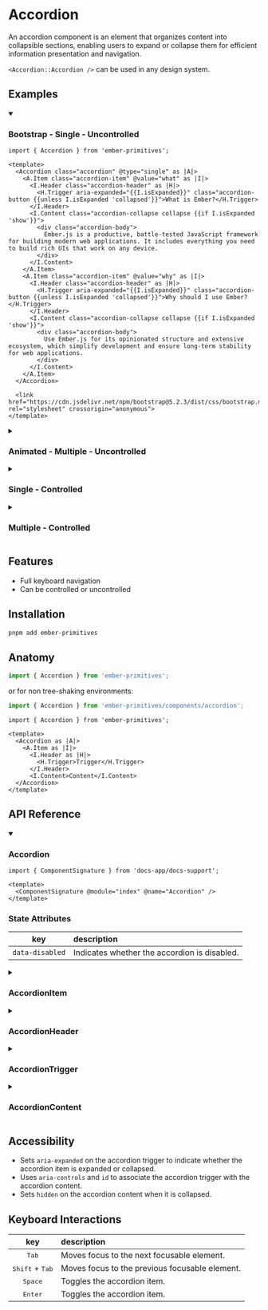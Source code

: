 # Accordion

An accordion component is an element that organizes content into collapsible sections, enabling users to expand or collapse them for efficient information presentation and navigation.

`<Accordion::Accordion />` can be used in any design system.

## Examples

<details open>
<summary><h3>Bootstrap - Single - Uncontrolled</h3></summary>

```gjs live preview
import { Accordion } from 'ember-primitives';

<template>
  <Accordion class="accordion" @type="single" as |A|>
    <A.Item class="accordion-item" @value="what" as |I|>
      <I.Header class="accordion-header" as |H|>
        <H.Trigger aria-expanded="{{I.isExpanded}}" class="accordion-button {{unless I.isExpanded 'collapsed'}}">What is Ember?</H.Trigger>
      </I.Header>
      <I.Content class="accordion-collapse collapse {{if I.isExpanded 'show'}}">
        <div class="accordion-body">
          Ember.js is a productive, battle-tested JavaScript framework for building modern web applications. It includes everything you need to build rich UIs that work on any device.
        </div>
      </I.Content>
    </A.Item>
    <A.Item class="accordion-item" @value="why" as |I|>
      <I.Header class="accordion-header" as |H|>
        <H.Trigger aria-expanded="{{I.isExpanded}}" class="accordion-button {{unless I.isExpanded 'collapsed'}}">Why should I use Ember?</H.Trigger>
      </I.Header>
      <I.Content class="accordion-collapse collapse {{if I.isExpanded 'show'}}">
        <div class="accordion-body">
          Use Ember.js for its opinionated structure and extensive ecosystem, which simplify development and ensure long-term stability for web applications.
        </div>    
      </I.Content>
    </A.Item>
  </Accordion>

  <link href="https://cdn.jsdelivr.net/npm/bootstrap@5.2.3/dist/css/bootstrap.min.css" rel="stylesheet" crossorigin="anonymous">
</template>
```
</details>

<details>
<summary><h3>Animated - Multiple - Uncontrolled</h3></summary>

```gjs live preview
import { Accordion } from 'ember-primitives';

<template>
  <Accordion @type="multiple" as |A|>
    <A.Item @value="what" as |I|>
      <I.Header as |H|>
        <H.Trigger>What is Ember?</H.Trigger>
      </I.Header>
      <I.Content class="accordion-content">Ember.js is a productive, battle-tested JavaScript framework for building modern web applications. It includes everything you need to build rich UIs that work on any device.</I.Content>
    </A.Item>
    <A.Item @value="why" as |I|>
      <I.Header as |H|>
        <H.Trigger>Why should I use Ember?</H.Trigger>
      </I.Header>
      <I.Content class="accordion-content">Use Ember.js for its opinionated structure and extensive ecosystem, which simplify development and ensure long-term stability for web applications.</I.Content>
    </A.Item>
  </Accordion>

  <style>
    .accordion-content {
      overflow: hidden;
    }

    .accordion-content[data-state="open"] {
      animation: slide-down 0.3s ease-in-out;
    }

    .accordion-content[data-state="closed"] {
      animation: slide-up 0.3s ease-in-out;
    }

    @keyframes slide-down {
      from {
        height: 0;
      }

      to {
        height: var(--accordion-content-height);
      }
    }

    @keyframes slide-up {
      from {
        height: var(--accordion-content-height);
      }

      to {
        height: 0;
      }
    }
  </style>
</template>
```
</details>

<details>
<summary><h3>Single - Controlled</h3></summary>

```gjs live preview
import Component from '@glimmer/component';
import { tracked } from '@glimmer/tracking';
import { Accordion } from 'ember-primitives';

export default class ControlledAccordion extends Component {
  <template>
    <Accordion @type="single" @value={{this.value}} @onValueChange={{this.updateValue}} as |A|>
      <A.Item @value="what" as |I|>
        <I.Header as |H|>
          <H.Trigger>What is Ember?</H.Trigger>
        </I.Header>
        <I.Content>Ember.js is a productive, battle-tested JavaScript framework for building modern web applications. It includes everything you need to build rich UIs that work on any device.</I.Content>
      </A.Item>
      <A.Item @value="why" as |I|>
        <I.Header as |H|>
          <H.Trigger>Why should I use Ember?</H.Trigger>
        </I.Header>
        <I.Content>Use Ember.js for its opinionated structure and extensive ecosystem, which simplify development and ensure long-term stability for web applications.</I.Content>
      </A.Item>
    </Accordion>
  </template>

  @tracked value = 'what';

  updateValue = (value) => {
    this.value = value;
  }
}

```
</details>

<details>
<summary><h3>Multiple - Controlled</h3></summary>

```gjs live preview
import Component from '@glimmer/component';
import { tracked } from '@glimmer/tracking';

import { Accordion } from 'ember-primitives';

export default class ControlledAccordion extends Component {
  <template>
    <Accordion @type="multiple" @value={{this.values}} @onValueChange={{this.updateValues}} as |A|>
      <A.Item @value="what" as |I|>
        <I.Header as |H|>
          <H.Trigger>What is Ember?</H.Trigger>
        </I.Header>
        <I.Content>Ember.js is a productive, battle-tested JavaScript framework for building modern web applications. It includes everything you need to build rich UIs that work on any device.</I.Content>
      </A.Item>
      <A.Item @value="why" as |I|>
        <I.Header as |H|>
          <H.Trigger>Why should I use Ember?</H.Trigger>
        </I.Header>
        <I.Content>Use Ember.js for its opinionated structure and extensive ecosystem, which simplify development and ensure long-term stability for web applications.</I.Content>
      </A.Item>
    </Accordion>
  </template>

  @tracked values = ['what', 'why'];

  updateValues = (values) => {
    this.values = values;
  }
}
```
</details>

## Features

* Full keyboard navigation
* Can be controlled or uncontrolled

## Installation

```bash
pnpm add ember-primitives
```

## Anatomy

```js
import { Accordion } from 'ember-primitives';
```

or for non tree-shaking environments:
```js
import { Accordion } from 'ember-primitives/components/accordion';
```

```gjs
import { Accordion } from 'ember-primitives';

<template>
  <Accordion as |A|>
    <A.Item as |I|>
      <I.Header as |H|>
        <H.Trigger>Trigger</H.Trigger>
      </I.Header>
      <I.Content>Content</I.Content>
  </Accordion>
</template>
```

## API Reference

<details open>
<summary><h3>Accordion</h3></summary>

```gjs live no-shadow
import { ComponentSignature } from 'docs-app/docs-support';

<template>
  <ComponentSignature @module="index" @name="Accordion" />
</template>
```

### State Attributes
| key | description |
| :---: | :----------- |
| `data-disabled` | Indicates whether the accordion is disabled. |
</details>

<details>
<summary><h3>AccordionItem</h3></summary>

```gjs live no-shadow
import { ComponentSignature } from 'docs-app/docs-support';

<template>
  <ComponentSignature @module="index" @name="AccordionItem" />
</template>
```

### State Attributes
| key | description |
| :---: | :----------- |
| `data-state` | "open" or "closed", depending on whether the accordion item is expanded or collapsed. |
| `data-disabled` | Indicates whether the accordion item is disabled. |
</details>

<details>
<summary><h3>AccordionHeader</h3></summary>

```gjs live no-shadow
import { ComponentSignature } from 'docs-app/docs-support';

<template>
  <ComponentSignature @module="index" @name="AccordionHeader" />
</template>
```

### State Attributes
| key | description |
| :---: | :----------- |
| `data-state` | "open" or "closed", depending on whether the accordion item is expanded or collapsed. |
| `data-disabled` | Indicates whether the accordion item is disabled. |
</details>

<details>
<summary><h3>AccordionTrigger</h3></summary>

```gjs live no-shadow
import { ComponentSignature } from 'docs-app/docs-support';

<template>
  <ComponentSignature @module="index" @name="AccordionTrigger" />
</template>
```

### State Attributes
| key | description |
| :---: | :----------- |
| `data-state` | "open" or "closed", depending on whether the accordion item is expanded or collapsed. |
| `data-disabled` | Indicates whether the accordion item is disabled. |
</details>

<details>
<summary><h3>AccordionContent</h3></summary>

```gjs live no-shadow
import { ComponentSignature } from 'docs-app/docs-support';

<template>
  <ComponentSignature @module="index" @name="AccordionContent" />
</template>
```
</details>

## Accessibility

* Sets `aria-expanded` on the accordion trigger to indicate whether the accordion item is expanded or collapsed.
* Uses `aria-controls` and `id` to associate the accordion trigger with the accordion content.
* Sets `hidden` on the accordion content when it is collapsed.

## Keyboard Interactions
| key | description |
| :---: | :----------- |
| <kbd>Tab</kbd> | Moves focus to the next focusable element. |
| <kbd>Shift</kbd> + <kbd>Tab</kbd> | Moves focus to the previous focusable element. |
| <kbd>Space</kbd> | Toggles the accordion item. |
| <kbd>Enter</kbd> | Toggles the accordion item. |

